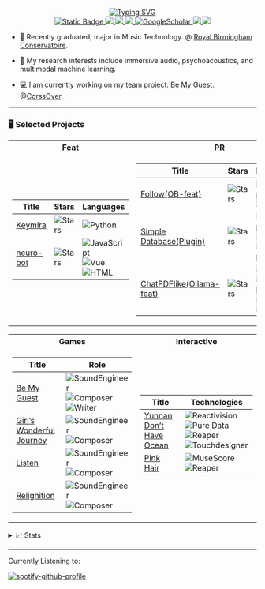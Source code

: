 <p align="center">
<a href="https://github.com/zjnbwxq">
    <img src="https://readme-typing-svg.demolab.com?font=PT+Serif+&weight=700&duration=2000&pause=100&multiline=true&width=500&height=80&lines=Xiaoqi+Weng;Music+Producer+%7C+Audio+Engineer+%7C+Writer;UI+UX+%7CImmersive+Sound+%7C+Plugins" alt="Typing SVG" />
<!-- </a> -->
<br/>

<a href="https://zjnbwxq.github.io/Xiaoqi-Weng.github.io/">
    <img alt="Static Badge" src="https://img.shields.io/badge/Website-makos.dev-0000CD?style=flat-square">

</a>  
<a href="https://zjnbwxq.github.io/Xiaoqi-Weng.github.io//cv/">
    <img src="https://img.shields.io/badge/PDF-CV-blue?style=flat-square&logo=adobe">
</a>  
<a href="https://www.linkedin.com/in/xiaoqiweng/">
    <img src="https://img.shields.io/badge/-Linkedin-blue?style=flat-square&logo=linkedin">
</a>
<a href="mailto:sudo@soundiem.com">
    <img src="https://img.shields.io/badge/-Email-red?style=flat-square&logo=gmail&logoColor=white">
</a>
<a href='https://scholar.google.com/citations?user=nr3E6yYAAAAJ&hl' target="_blank">
    <img alt='GoogleScholar' src='https://img.shields.io/badge/Scholar-100000?style=flat&logo=GoogleScholar&logoColor=white&&color=0181FF'>
</a>
<a href="https://itch.io/profile/zjnbwxq">
    <img src="https://img.shields.io/badge/itch-zjnbwxq-FA5C5C?style=flat-square&logo=itchdotio&logoColor=white">
</a>


<a href="https://github.com/zjnbwxq">
    <img src="https://github-stats-alpha.vercel.app/api?username=zjnbwxq&cc=22272e&tc=37BCF6&ic=fff&bc=0000">
</a>

</p>

* 🏫 Recently graduated, major in Music Technology. @ [Royal Birmingham Conservatoire](https://www.bcu.ac.uk/conservatoire). 

* 🔬 My research interests include immersive audio, psychoacoustics, and multimodal machine learning.

* 💻 I am currently working on my team project:  Be My Guest. @[CorssOver](https://gjmxcrossover.itch.io/).

<hr />

### 🖥️ Selected Projects
<table>
<tr><th>Feat </th><th>PR</th></tr>
<tr><td>

|Title | Stars | Languages|
|--|--|--|
| [Keymira](https://github.com/zjnbwxq/Keymira) | <img alt="Stars" src="https://img.shields.io/github/stars/zjnbwxq/Keymira?style=flat-square&labelColor=black"/> | ![Python](https://img.shields.io/badge/Python-black?style=flat-square&logo=Python)|
| [neuro-bot](https://github.com/zjnbwxq/neuro-bot) | <img alt="Stars" src="https://img.shields.io/github/stars/zjnbwxq/neuro-bot?style=flat-square&labelColor=black"/> | ![JavaScript](https://img.shields.io/badge/JavaScript-black?style=flat-square&logo=JavaScript)![Vue](https://img.shields.io/badge/Vue-black?style=flat-square&logo=Vue.js)![HTML](https://img.shields.io/badge/HTML-black?style=flat-square&logo=html5)|

</td><td>

|Title | Stars | Languages|
|--|--|--|
| [Follow(OB-feat)](https://github.com/RSSNext/Follow) | <img alt="Stars" src="https://img.shields.io/github/stars/RSSNext/Follow?style=flat-square&labelColor=black"/> | ![TypeScript](https://img.shields.io/badge/TypeScript-black?style=flat-square&logo=TypeScript)![CSS](https://img.shields.io/badge/CSS-black?style=flat-square&logo=cssdesignawards)|
| [Simple Database(Plugin)](https://github.com/zjnbwxq/simple-database) | <img alt="Stars" src="https://img.shields.io/github/stars/zjnbwxq/simple-database?style=flat-square&labelColor=black"/> | ![TypeScript](https://img.shields.io/badge/TypeScript-black?style=flat-square&logo=TypeScript)![CSS](https://img.shields.io/badge/CSS-black?style=flat-square&logo=cssdesignawards)![JavaScript](https://img.shields.io/badge/JavaScript-black?style=flat-square&logo=JavaScript)|
|[ChatPDFlike(Ollama-feat)](https://github.com/Ulov888/chatpdflike) | <img alt="Stars" src="https://img.shields.io/github/stars/Ulov888/chatpdflike?style=flat-square&labelColor=black"/>  |![Python](https://img.shields.io/badge/Python-black?style=flat-square&logo=Python) ![JavaScript](https://img.shields.io/badge/JavaScript-black?style=flat-square&logo=JavaScript)![CSS](https://img.shields.io/badge/CSS-black?style=flat-square&logo=cssdesignawards) ![HTML](https://img.shields.io/badge/HTML-black?style=flat-square&logo=html5)|


</td><tr></table>


<table>
<tr><th>Games</th><th>Interactive</th></tr>
<tr><td>

|Title | Role |
|--|--|
| [Be My Guest](https://gjmxcrossover.itch.io/bemyguest) |![SoundEngineer](https://img.shields.io/badge/SoundEngineer-black?style=flat-square&logo=musicbrainz)![Composer](https://img.shields.io/badge/Composer-black?style=flat-square&logo=applemusic)![Writer](https://img.shields.io/badge/Writer-black?style=flat-square&logo=instapaper)|
| [Girl’s Wonderful Journey](https://www.gcores.com/games/125872) |![SoundEngineer](https://img.shields.io/badge/SoundEngineer-black?style=flat-square&logo=musicbrainz)![Composer](https://img.shields.io/badge/Composer-black?style=flat-square&logo=applemusic)|
| [Listen](https://wanghai9963.itch.io/listen) |![SoundEngineer](https://img.shields.io/badge/SoundEngineer-black?style=flat-square&logo=musicbrainz)![Composer](https://img.shields.io/badge/Composer-black?style=flat-square&logo=applemusic)|
| [Relignition](https://www.gcores.com/games/105435) |![SoundEngineer](https://img.shields.io/badge/SoundEngineer-black?style=flat-square&logo=musicbrainz)![Composer](https://img.shields.io/badge/Composer-black?style=flat-square&logo=applemusic)|


</td><td>

|Title | Technologies |
|--|--|
| [Yunnan Don’t Have Ocean](https://zjnbwxq.github.io/Xiaoqi-Weng.github.io//portfolio/portfolio-1/)| ![Reactivision](https://img.shields.io/badge/Reactivision-black?style=flat-square)![Pure Data](https://img.shields.io/badge/PureData-black?style=flat-square&logo=PureData)![Reaper](https://img.shields.io/badge/Reaper-black?style=flat-square&logo=Reaper)![Touchdesigner](https://img.shields.io/badge/Touchdesigner-black?style=flat-square&logo=Touchdesigner)|
| [Pink Hair](https://zjnbwxq.github.io/Xiaoqi-Weng.github.io//portfolio/portfolio-5/)|![MuseScore](https://img.shields.io/badge/MuseScore-black?style=flat-square&logo=MuseScore)![Reaper](https://img.shields.io/badge/Reaper-black?style=flat-square&logo=Reaper)|

</td><tr></table>


<details>
<summary>📈 Stats</summary>
<br>
My Github Stats

![](http://github-profile-summary-cards.vercel.app/api/cards/repos-per-language?username=zjnbwxq&theme=dracula) 
![](http://github-profile-summary-cards.vercel.app/api/cards/most-commit-language?username=zjnbwxq&theme=dracula)


<br>
</details>      


<hr />


Currently Listening to:

[![spotify-github-profile](https://spotify-github-profile.kittinanx.com/api/view.svg?uid=p6r2yc7yme0jeqt37s1kxjag8&cover_image=false&theme=default&show_offline=true&background_color=0d0d0d&interchange=true&bar_color=53b14f&bar_color_cover=true)](https://open.spotify.com/user/p6r2yc7yme0jeqt37s1kxjag8)
